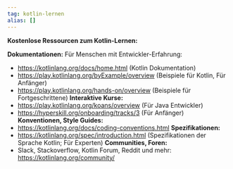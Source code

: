 ```yaml
---
tag: kotlin-lernen
alias: []
---
```


**Kostenlose Ressourcen zum Kotlin-Lernen:**

**Dokumentationen:**
Für Menschen mit Entwickler-Erfahrung:
- <https://kotlinlang.org/docs/home.html> (Kotlin Dokumentation)
- <https://play.kotlinlang.org/byExample/overview> (Beispiele für Kotlin,  Für Anfänger)
- <https://play.kotlinlang.org/hands-on/overview> (Beispiele für Fortgeschrittene)
**Interaktive Kurse:**
- <https://play.kotlinlang.org/koans/overview> (Für Java Entwickler)
- <https://hyperskill.org/onboarding/tracks/3> (Für Anfänger)
**Konventionen, Style Guides:**
- <https://kotlinlang.org/docs/coding-conventions.html>
**Spezifikationen:**
- <https://kotlinlang.org/spec/introduction.html> (Spezifikationen der Sprache Kotlin; Für Experten)
**Communities, Foren:**
- Slack, Stackoverflow, Kotlin Forum, Reddit und mehr: <https://kotlinlang.org/community/>

